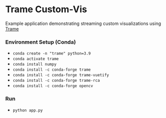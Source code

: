 # Trame Custom-Vis

Example application demonstrating streaming custom visualizations using [Trame](https://kitware.github.io/trame/)

### Environment Setup (Conda)

* `conda create -n "trame" python=3.9`
* `conda activate trame`
* `conda install numpy`
* `conda install -c conda-forge trame`
* `conda install -c conda-forge trame-vuetify`
* `conda install -c conda-forge trame-rca`
* `conda install -c conda-forge opencv`

### Run
* `python app.py`
